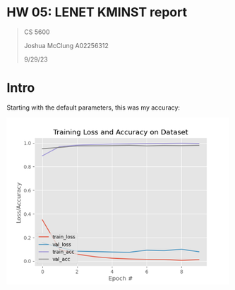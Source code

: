 # HW 05: LENET KMINST report
> CS 5600
>
> Joshua McClung
> A02256312
>
> 9/29/23

# Intro

Starting with the default parameters, this was my accuracy:

![image](output/kminst_plot.png "original accuracy plot")